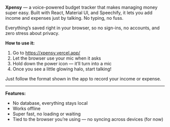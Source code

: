 
 **Xpensy** — a voice-powered budget tracker that makes managing money super easy. Built with React, Material UI, and Speechify, it lets you add income and expenses just by talking. No typing, no fuss.

Everything’s saved right in your browser, so no sign-ins, no accounts, and zero stress about privacy.

**How to use it:**  
1. Go to https://xpensy.vercel.app/
2. Let the browser use your mic when it asks  
3. Hold down the power icon — it’ll turn into a mic  
4. Once you see a little glowing halo, start talking!  

Just follow the format shown in the app to record your income or expense.

---

**Features:**
- No database, everything stays local  
- Works offline  
- Super fast, no loading or waiting   
- Tied to the browser you’re using — no syncing across devices (for now)
